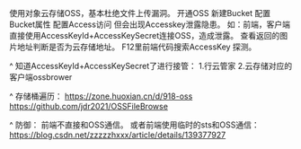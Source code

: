 使用对象云存储OSS，基本杜绝文件上传漏洞。
    开通OSS
    新建Bucket
    配置Bucket属性
    配置Access访问
但会出现Accesskey泄露隐患。
如：前端，客户端直接使用AccessKeyId+AccessKeySecret连接OSS，造成泄露。
查看返回的图片地址判断是否为云存储地址。
F12里前端代码搜索AccessKey 探测。

^
知道AccessKeyId+AccessKeySecret了进行接管：
1.行云管家
2.云存储对应的客户端ossbrower

^
存储桶遍历：
<https://zone.huoxian.cn/d/918-oss>
<https://github.com/jdr2021/OSSFileBrowse>


^
防御：
前端不直接和OSS通信。
或者前端使用临时的sts和OSS通信：<https://blog.csdn.net/zzzzzhxxx/article/details/139377927>
